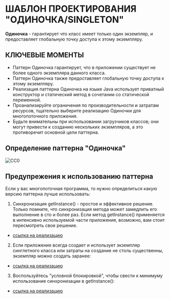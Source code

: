 ШАБЛОН ПРОЕКТИРОВАНИЯ "ОДИНОЧКА/SINGLETON"
===========================================
**Одиночка** - гарантирует что класс имеет только один экземпляр, и предоставляет глобальную 
точку доступа к этому экземпляру.

КЛЮЧЕВЫЕ МОМЕНТЫ
----------------
- Паттерн Одиночка гарантирует, что в приложении существует не более одного экземпляра данного класса.
- Паттерн Одиночка также предоставляет глобальную точку доступа к этому экземлпяру.
- Реализация паттерна Одиночка на языке Java использует приватный конструктор и статический метод 
  в сочетании со статической переменной.
- Проанализируйте ограничения по производительности и затратам ресурсов, тщательно выберите реализацию 
  Одиночки для многопоточного приложения.
- Будьте внимательны при использовании загрузчиков классов; они могут привести к созданию нескольких 
  экземпляров, а это противоречит основной цели паттерна.

Определение паттерна "Одиночка"
-------------------------------
![CC0](https://github.com/Panchenko-Vlad/java-lessons/blob/master/LessonsJavaSE/src/HeadFirst/Singleton_5/Screenshots/singleton1.png)

Предупрежения к использованию паттерна
--------------------------------------
Если у вас многопоточная программа, то нужно определиться какую версию паттерна лучше использовать:
1. Синхронизация getInstance() - простое и эффективное решение. Только помните, что синхронизация 
метода может замедлить его выполнение в сто и более раз. Если метод getInstance() применяется в интенсивно 
используемой части приложения, возможно, вам стоит пересмотреть свое решение.
- [ссылка на реализацию](https://github.com/Panchenko-Vlad/java-lessons/blob/master/LessonsJavaSE/src/HeadFirst/Singleton_5/Examples_For_Multithreading/SynchronizedMethod/)
2. Если приложение всегда создает и использует экземпляр синглетного класса или затраты на создание 
не столь существенны, экземпляр можно создать заранее:
- [ссылка на реализацию](https://github.com/Panchenko-Vlad/java-lessons/blob/master/LessonsJavaSE/src/HeadFirst/Singleton_5/Examples_For_Multithreading/InstanceInFieldClass/)
3. Воспользуйтесь "условной блокировкой", чтобы свести к минимуму использование синхронизации 
в getInstance():
- [ссылка на реализацию](https://github.com/Panchenko-Vlad/java-lessons/blob/master/LessonsJavaSE/src/HeadFirst/Singleton_5/Examples_For_Multithreading/ConventionalLock/)